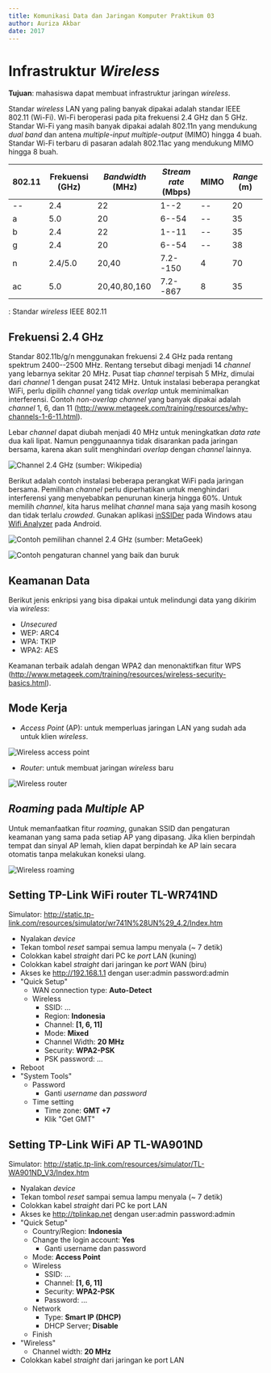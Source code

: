```yaml
---
title: Komunikasi Data dan Jaringan Komputer Praktikum 03
author: Auriza Akbar
date: 2017
---
```


# Infrastruktur *Wireless*

**Tujuan**: mahasiswa dapat membuat infrastruktur jaringan *wireless*.

Standar *wireless* LAN yang paling banyak dipakai adalah standar IEEE 802.11 (Wi-Fi).
Wi-Fi beroperasi pada pita frekuensi 2.4 GHz dan 5 GHz.
Standar Wi-Fi yang masih banyak dipakai adalah 802.11n yang mendukung *dual band*
dan antena *multiple-input multiple-output* (MIMO) hingga 4 buah.
Standar Wi-Fi terbaru di pasaran adalah 802.11ac yang mendukung MIMO hingga 8 buah.

802.11 | Frekuensi (GHz) | *Bandwidth* (MHz) | *Stream rate* (Mbps) | MIMO | *Range* (m)
------ | --------------- | ----------------- | -------------------- | ---- | -----------
--     | 2.4             | 22                | 1--2                 | --   | 20
a      | 5.0             | 20                | 6--54                | --   | 35
b      | 2.4             | 22                | 1--11                | --   | 35
g      | 2.4             | 20                | 6--54                | --   | 38
n      | 2.4/5.0         | 20,40             | 7.2--150             | 4    | 70
ac     | 5.0             | 20,40,80,160      | 7.2--867             | 8    | 35

: Standar *wireless* IEEE 802.11

## Frekuensi 2.4 GHz

Standar 802.11b/g/n menggunakan frekuensi 2.4 GHz pada rentang spektrum 2400--2500 MHz.
Rentang tersebut dibagi menjadi 14 *channel* yang lebarnya sekitar 20 MHz.
Pusat tiap *channel* terpisah 5 MHz, dimulai dari *channel* 1 dengan pusat 2412 MHz.
Untuk instalasi beberapa perangkat WiFi, perlu dipilih *channel* yang tidak *overlap* untuk meminimalkan interferensi.
Contoh *non-overlap channel* yang banyak dipakai adalah *channel* 1, 6, dan 11 (<http://www.metageek.com/training/resources/why-channels-1-6-11.html>).

Lebar *channel* dapat diubah menjadi 40 MHz untuk meningkatkan *data rate* dua kali lipat.
Namun penggunaannya tidak disarankan pada jaringan bersama, karena akan sulit menghindari *overlap* dengan *channel* lainnya.

![*Channel* 2.4 GHz (sumber: Wikipedia)](etc/3/wifi-channels.png)

Berikut adalah contoh instalasi beberapa perangkat WiFi pada jaringan bersama.
Pemilihan *channel* perlu diperhatikan untuk menghindari interferensi yang menyebabkan penurunan kinerja hingga 60%.
Untuk memilih *channel*, kita harus melihat *channel* mana saja yang masih kosong dan tidak terlalu *crowded*.
Gunakan aplikasi [inSSIDer](http://www.metageek.com/support/downloads/) pada Windows
atau [Wifi Analyzer](https://play.google.com/store/apps/details?id=com.farproc.wifi.analyzer&hl=en) pada Android.

![Contoh pemilihan *channel* 2.4 GHz  (sumber: MetaGeek)](etc/3/wifi-channel-planning.png)

![Contoh pengaturan *channel* yang baik dan buruk](etc/3/wifi-analyzer-compare.png)

## Keamanan Data

Berikut jenis enkripsi yang bisa dipakai untuk melindungi data yang dikirim via *wireless*:

- *Unsecured*
- WEP: ARC4
- WPA: TKIP
- WPA2: AES

Keamanan terbaik adalah dengan WPA2 dan menonaktifkan fitur WPS (<http://www.metageek.com/training/resources/wireless-security-basics.html>).

## Mode Kerja

- *Access Point* (AP): untuk memperluas jaringan LAN yang sudah ada untuk klien *wireless*.

![*Wireless access point*](etc/3/wireless-access-point.png)

<!--

- *Repeater*: untuk memperluas jangkauan *wireless* AP

![*Wireless repeater*](etc/3/wireless-repeater.png)

-->

- *Router*: untuk membuat jaringan *wireless* baru

![*Wireless router*](etc/3/wireless-router.png)


## *Roaming* pada *Multiple* AP

Untuk memanfaatkan fitur *roaming*, gunakan SSID dan pengaturan keamanan yang sama pada setiap AP yang dipasang.
Jika klien berpindah tempat dan sinyal AP lemah, klien dapat berpindah ke AP lain secara otomatis tanpa melakukan koneksi ulang.

![*Wireless roaming*](etc/3/wireless-roaming.png)


## Setting TP-Link WiFi router TL-WR741ND

Simulator: <http://static.tp-link.com/resources/simulator/wr741N%28UN%29_4.2/Index.htm>

- Nyalakan *device*
- Tekan tombol *reset* sampai semua lampu menyala (~ 7 detik)
- Colokkan kabel *straight* dari PC ke *port* LAN (kuning)
- Colokkan kabel *straight* dari jaringan ke *port* WAN (biru)
- Akses ke <http://192.168.1.1> dengan user:admin password:admin
- "Quick Setup"
    - WAN connection type: **Auto-Detect**
    - Wireless
        - SSID: ...
        - Region: **Indonesia**
        - Channel: **[1, 6, 11]**
        - Mode: **Mixed**
        - Channel Width: **20 MHz**
        - Security: **WPA2-PSK**
        - PSK password: ...
- Reboot
- "System Tools"
    - Password
        - Ganti *username* dan *password*
    - Time setting
        - Time zone: **GMT +7**
        - Klik "Get GMT"


## Setting TP-Link WiFi AP TL-WA901ND

Simulator: <http://static.tp-link.com/resources/simulator/TL-WA901ND_V3/Index.htm>

- Nyalakan *device*
- Tekan tombol *reset* sampai semua lampu menyala (~ 7 detik)
- Colokkan kabel *straight* dari PC ke port LAN
- Akses ke <http://tplinkap.net> dengan user:admin password:admin
- "Quick Setup"
    - Country/Region: **Indonesia**
    - Change the login account: **Yes**
        - Ganti username dan password
    - Mode: **Access Point**
    - Wireless
        - SSID: ...
        - Channel: **[1, 6, 11]**
        - Security: **WPA2-PSK**
        - Password: ...
    - Network
        - Type: **Smart IP (DHCP)**
        - DHCP Server; **Disable**
    - Finish
- "Wireless"
    - Channel width: **20 MHz**
- Colokkan kabel *straight* dari jaringan ke port LAN
